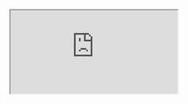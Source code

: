 <iframe src="" style="width: 900px; height: 600px; border: 0px">
</iframe>
<iframe src="https://ac2752b85061.ngrok.io/#/notebook/2FBV8R4MG/paragraph/paragraph_1592868428236_-95018284?asIframe">
</iframe>
